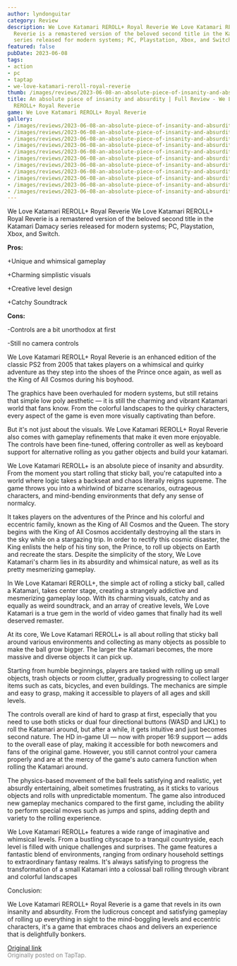```yaml
---
author: lyndonguitar
category: Review
description: We Love Katamari REROLL+ Royal Reverie We Love Katamari REROLL+ Royal
  Reverie is a remastered version of the beloved second title in the Katamari Damacy
  series released for modern systems; PC, Playstation, Xbox, and Switch.
featured: false
pubDate: 2023-06-08
tags:
- action
- pc
- taptap
- we-love-katamari-reroll-royal-reverie
thumb: /images/reviews/2023-06-08-an-absolute-piece-of-insanity-and-absurdity--full-review---we-love-katamari-reroll-royal--0.avif
title: An absolute piece of insanity and absurdity | Full Review - We Love Katamari
  REROLL+ Royal Reverie
game: We Love Katamari REROLL+ Royal Reverie
gallery:
- /images/reviews/2023-06-08-an-absolute-piece-of-insanity-and-absurdity--full-review---we-love-katamari-reroll-royal--0.avif
- /images/reviews/2023-06-08-an-absolute-piece-of-insanity-and-absurdity--full-review---we-love-katamari-reroll-royal--1.avif
- /images/reviews/2023-06-08-an-absolute-piece-of-insanity-and-absurdity--full-review---we-love-katamari-reroll-royal--2.avif
- /images/reviews/2023-06-08-an-absolute-piece-of-insanity-and-absurdity--full-review---we-love-katamari-reroll-royal--3.avif
- /images/reviews/2023-06-08-an-absolute-piece-of-insanity-and-absurdity--full-review---we-love-katamari-reroll-royal--4.avif
- /images/reviews/2023-06-08-an-absolute-piece-of-insanity-and-absurdity--full-review---we-love-katamari-reroll-royal--5.avif
- /images/reviews/2023-06-08-an-absolute-piece-of-insanity-and-absurdity--full-review---we-love-katamari-reroll-royal--6.avif
- /images/reviews/2023-06-08-an-absolute-piece-of-insanity-and-absurdity--full-review---we-love-katamari-reroll-royal--7.avif
- /images/reviews/2023-06-08-an-absolute-piece-of-insanity-and-absurdity--full-review---we-love-katamari-reroll-royal--8.avif
- /images/reviews/2023-06-08-an-absolute-piece-of-insanity-and-absurdity--full-review---we-love-katamari-reroll-royal--9.avif
- /images/reviews/2023-06-08-an-absolute-piece-of-insanity-and-absurdity--full-review---we-love-katamari-reroll-royal--10.avif
---
```

We Love Katamari REROLL+ Royal Reverie
We Love Katamari REROLL+ Royal Reverie is a remastered version of the beloved second title in the Katamari Damacy series released for modern systems; PC, Playstation, Xbox, and Switch.


**Pros:**


+Unique and whimsical gameplay

+Charming simplistic visuals

+Creative level design

+Catchy Soundtrack


**Cons:**


-Controls are a bit unorthodox at first

-Still no camera controls

We Love Katamari REROLL+ Royal Reverie is an enhanced edition of the classic PS2 from 2005 that takes players on a whimsical and quirky adventure as they step into the shoes of the Prince once again, as well as the King of All Cosmos during his boyhood.

The graphics have been overhauled for modern systems, but still retains that simple low poly aesthetic — it is still the charming and vibrant Katamari world that fans know. From the colorful landscapes to the quirky characters, every aspect of the game is even more visually captivating than before.

But it's not just about the visuals. We Love Katamari REROLL+ Royal Reverie also comes with gameplay refinements that make it even more enjoyable. The controls have been fine-tuned, offering controller as well as keyboard support for alternative rolling as you gather objects and build your katamari.

We Love Katamari REROLL+ is an absolute piece of insanity and absurdity. From the moment you start rolling that sticky ball, you're catapulted into a world where logic takes a backseat and chaos literally reigns supreme. The game throws you into a whirlwind of bizarre scenarios, outrageous characters, and mind-bending environments that defy any sense of normalcy.

It takes players on the adventures of the Prince and his colorful and eccentric family, known as the King of All Cosmos and the Queen. The story begins with the King of All Cosmos accidentally destroying all the stars in the sky while on a stargazing trip. In order to rectify this cosmic disaster, the King enlists the help of his tiny son, the Prince, to roll up objects on Earth and recreate the stars. Despite the simplicity of the story, We Love Katamari's charm lies in its absurdity and whimsical nature, as well as its pretty mesmerizing gameplay.

In We Love Katamari REROLL+, the simple act of rolling a sticky ball, called a Katamari, takes center stage, creating a strangely addictive and mesmerizing gameplay loop. With its charming visuals, catchy and as equally as weird soundtrack, and an array of creative levels, We Love Katamari is a true gem in the world of video games that finally had its well deserved remaster.

At its core, We Love Katamari REROLL+ is all about rolling that sticky ball around various environments and collecting as many objects as possible to make the ball grow bigger. The larger the Katamari becomes, the more massive and diverse objects it can pick up.

Starting from humble beginnings, players are tasked with rolling up small objects, trash objects or room clutter, gradually progressing to collect larger items such as cats, bicycles, and even buildings. The mechanics are simple and easy to grasp, making it accessible to players of all ages and skill levels.

The controls overall are kind of hard to grasp at first, especially that you need to use both sticks or dual four directional buttons (WASD and IJKL) to roll the Katamari around, but after a while, it gets intuitive and just becomes second nature. The HD in-game UI — now with proper 16:9 support — adds to the overall ease of play, making it accessible for both newcomers and fans of the original game. However, you still cannot control your camera properly and are at the mercy of the game's auto camera function when rolling the Katamari around.

The physics-based movement of the ball feels satisfying and realistic, yet absurdly entertaining, albeit sometimes frustrating, as it sticks to various objects and rolls with unpredictable momentum. The game also introduced new gameplay mechanics compared to the first game, including the ability to perform special moves such as jumps and spins, adding depth and variety to the rolling experience.

We Love Katamari REROLL+ features a wide range of imaginative and whimsical levels. From a bustling cityscape to a tranquil countryside, each level is filled with unique challenges and surprises. The game features a fantastic blend of environments, ranging from ordinary household settings to extraordinary fantasy realms. It's always satisfying to progress the transformation of a small Katamari into a colossal ball rolling through vibrant and colorful landscapes

Conclusion:

We Love Katamari REROLL+ Royal Reverie is a game that revels in its own insanity and absurdity. From the ludicrous concept and satisfying gameplay of rolling up everything in sight to the mind-boggling levels and eccentric characters, it's a game that embraces chaos and delivers an experience that is delightfully bonkers.

[Original link](https://www.taptap.io/post/5782556)<br><span style="font-size: 0.95em; color: #888;">Originally posted on TapTap.</span>
